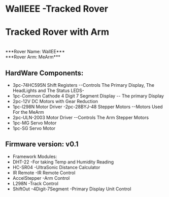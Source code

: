 # WallEEE -Tracked Rover

# Tracked Rover with Arm

<br/>
 ***Rover Name: WallEE***
 <br/>
 ***Rover Arm: MeArm***
 <br/>
 
 
## HardWare Components:
 - 3pc-74HC595N Shift Registers --Controls The Primary Display, The HeadLights and The Status LEDS-
 - 1pc-Common Cathode 4 Digit 7 Segment Display -- The primary Display 
 - 2pc-12V DC Motors with Gear Reduction
- 1pc-l298N Motor Driver
-2pc-28BYJ-48 Stepper Motors --Motors Used For the MeArm
- 2pc-ULN-2003 Motor Driver --Controls The Arm Stepper Motors
- 1pc-MG Servo Motor
- 1pc-SG Servo Motor

## Firmware version: v0.1

- Framework Modules: 
- DHT-22 -For taking Temp and Humidity Reading
- HC-SR04 -UltraSonic Distance Calculator
- IR Remote -IR Remote Control
- AccelStepper -Arm Control
- L298N -Track Control
- ShiftOut -4Digit-7Segment -Primary Display Unit Control


